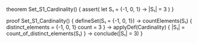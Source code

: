 theorem Set_S1_Cardinality() {
  assert(
    let S₁ = {-1, 0, 1} →
    |S₁| = 3
  )
}

proof Set_S1_Cardinality() {
  defineSet(S₁ = {-1, 0, 1}) →
  countElements(S₁) {
    distinct_elements = {-1, 0, 1}
    count = 3
  } →
  applyDef(Cardinality) {
    |S₁| = count_of_distinct_elements(S₁)
  } →
  conclude(|S₁| = 3)
}